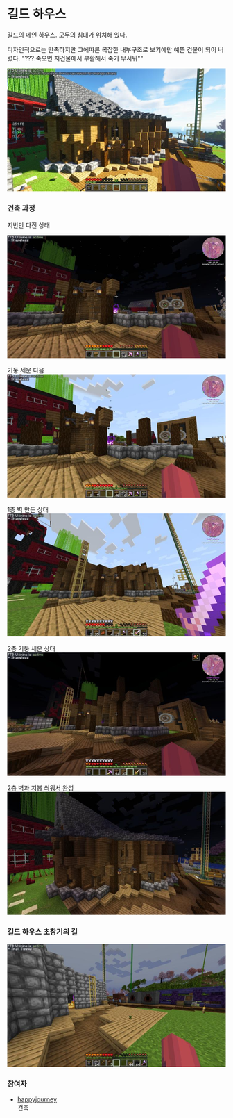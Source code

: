 # 길드 하우스

길드의 메인 하우스. 모두의 침대가 위치해 있다.

디자인적으로는 만족하지만 그에따른 복잡한 내부구조로 보기에만 예쁜 건물이 되어 버렸다.
"???:죽으면 저건물에서 부활해서 죽기 무서워""

![asdf](../../asset/buildings/guild_house/main.jpg)



### 건축 과정


지반만 다진 상태

![asdf](../../asset/buildings/guild_house/sub1.jpg)

기둥 세운 다음
![asdf](../../asset/buildings/guild_house/sub2.jpg)

1층 벽 만든 상태
![asdf](../../asset/buildings/guild_house/sub3.jpg)

2층 기둥 세운 상태
![asdf](../../asset/buildings/guild_house/sub4.jpg)

2층 벽과 지붕 씌워서 완성
![asdf](../../asset/buildings/guild_house/sub5.jpg)

### 길드 하우스 초창기의 길

![asdf](../../asset/buildings/guild_house/main_old.jpg)

### 참여자
<!-- tag_source_open:link_list:member_contribute -->
- [happyjourney](../members/happyjourney.md)  
건축
<!-- tag_close-->
